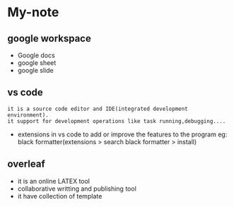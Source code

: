 # My-note
## google workspace
* Google docs
* google sheet
* google slide
## vs code
    it is a source code editor and IDE(integrated development environment).
    it support for development operations like task running,debugging....
  * extensions in vs code
     to add or improve the features to the program
     eg: black formatter(extensions > search black formatter > install)
## overleaf
  * it is an online LATEX tool
  * collaborative writting and publishing tool
  * it have collection of template 
